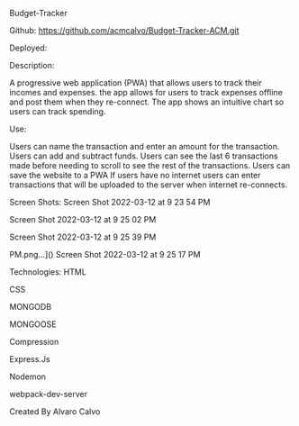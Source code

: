 Budget-Tracker

Github: https://github.com/acmcalvo/Budget-Tracker-ACM.git 

Deployed: 

Description:
<P> A progressive web application (PWA) that allows users to track their incomes and expenses. the app allows for users to track expenses offline and post them when they re-connect. The app shows an intuitive chart so users can track spending. </P>

Use:
<P> Users can name the transaction and enter an amount for the transaction.
Users can add and subtract funds.
Users can see the last 6 transactions made before needing to scroll to see the rest of the transactions.
Users can save the website to a PWA
If users have no internet users can enter transactions that will be uploaded to the server when internet re-connects.
</P>
Screen Shots:
Screen Shot 2022-03-12 at 9 23 54 PM

Screen Shot 2022-03-12 at 9 25 02 PM

Screen Shot 2022-03-12 at 9 25 39 PM

PM.png…]() Screen Shot 2022-03-12 at 9 25 17 PM

Technologies:
HTML </p>
CSS </p>
MONGODB </p>
MONGOOSE </p>
Compression </p>
Express.Js </p>
Nodemon </p>
webpack-dev-server </p>
  
Created By
Alvaro Calvo
